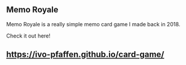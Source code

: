 
## Memo Royale

Memo Royale is a really simple memo card game I made back in 2018. 

Check it out here! 
## https://ivo-pfaffen.github.io/card-game/
